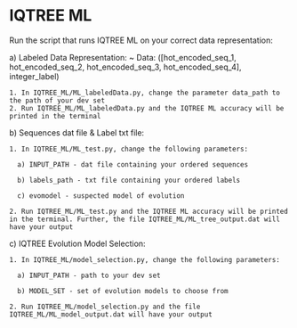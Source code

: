 # IQTREE ML

Run the script that runs IQTREE ML on your correct data representation:

  a) Labeled Data Representation:
  ~ Data: ([hot_encoded_seq_1, hot_encoded_seq_2, hot_encoded_seq_3, hot_encoded_seq_4], integer_label)

    1. In IQTREE_ML/ML_labeledData.py, change the parameter data_path to the path of your dev set
    2. Run IQTREE_ML/ML_labeledData.py and the IQTREE ML accuracy will be printed in the terminal

  b) Sequences dat file & Label txt file:

    1. In IQTREE_ML/ML_test.py, change the following parameters:

      a) INPUT_PATH - dat file containing your ordered sequences

      b) labels_path - txt file containing your ordered labels

      c) evomodel - suspected model of evolution

    2. Run IQTREE_ML/ML_test.py and the IQTREE ML accuracy will be printed in the terminal. Further, the file IQTREE_ML/ML_tree_output.dat will have your output

  c) IQTREE Evolution Model Selection:

    1. In IQTREE_ML/model_selection.py, change the following parameters:

      a) INPUT_PATH - path to your dev set

      b) MODEL_SET - set of evolution models to choose from

    2. Run IQTREE_ML/model_selection.py and the file IQTREE_ML/ML_model_output.dat will have your output
